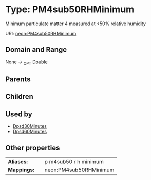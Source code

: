 
# Type: PM4sub50RHMinimum


Minimum particulate matter 4 measured at <50% relative humidity

URI: [neon:PM4sub50RHMinimum](https://data.neonscience.org/PM4sub50RHMinimum)


## Domain and Range

None ->  <sub>OPT</sub> [Double](types/Double.md)

## Parents


## Children


## Used by

 * [Dpsd30Minutes](Dpsd30Minutes.md)
 * [Dpsd60Minutes](Dpsd60Minutes.md)

## Other properties

|  |  |  |
| --- | --- | --- |
| **Aliases:** | | p m4sub50 r h minimum |
| **Mappings:** | | neon:PM4sub50RHMinimum |

